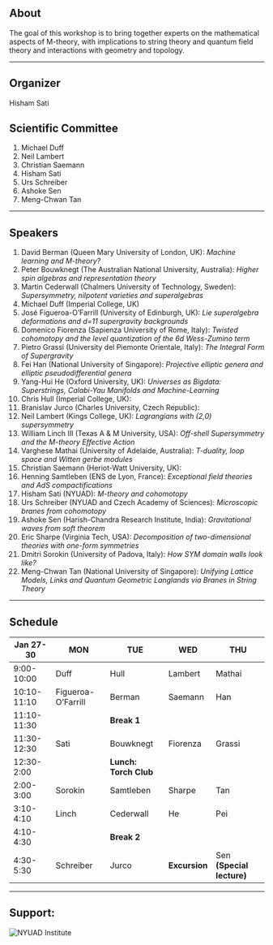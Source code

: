 ## About

The goal of this workshop is to bring together experts on the mathematical aspects of 
M-theory, with implications to string theory and  quantum field theory and interactions 
with geometry and topology. 

___
## Organizer

Hisham Sati

## Scientific Committee

  1. Michael Duff
  2. Neil Lambert 
  3. Christian Saemann 
  4. Hisham Sati
  5. Urs Schreiber 
  6. Ashoke Sen 
  7. Meng-Chwan Tan 
  
___
## Speakers

1. David Berman  (Queen Mary University of London, UK): 
   *Machine learning and M-theory?*
2. Peter Bouwknegt (The Australian National University, Australia): 
   *Higher spin algebras and representation theory*
3. Martin Cederwall (Chalmers University of Technology, Sweden):  
   *Supersymmetry, nilpotent varieties and superalgebras*
4. Michael Duff  (Imperial College, UK)
5. José Figueroa-O’Farrill (University of Edinburgh, UK): *Lie superalgebra deformations and d=11 supergravity backgrounds* 
6. Domenico Fiorenza (Sapienza University of Rome, Italy): *Twisted cohomotopy and the level quantization of the 6d Wess-Zumino term*
7. Pietro Grassi (University del Piemonte Orientale, Italy): *The Integral Form of Supergravity*
8. Fei Han  (National University of Singapore): *Projective elliptic genera and elliptic pseudodifferential genera*
9. Yang-Hui He (Oxford University, UK): *Universes as Bigdata:  Superstrings, Calabi-Yau Manifolds and Machine-Learning*
10. Chris Hull (Imperial College, UK): 
11. Branislav Jurco (Charles University, Czech Republic): 
12. Neil Lambert (Kings College, UK): *Lagrangians with (2,0) supersymmetry*
13. William Linch III  (Texas A & M University, USA): *Off-shell Supersymmetry and the M-theory Effective Action*
14. Varghese Mathai (University of Adelaide, Australia): *T-duality, loop space and Witten gerbe modules*
15. Christian Saemann (Heriot-Watt University, UK): 
16. Henning Samtleben (ENS de Lyon, France): *Exceptional field theories and AdS compactifications*
17. Hisham Sati (NYUAD): *M-theory and cohomotopy* 
18. Urs Schreiber (NYUAD and Czech Academy of Sciences): *Microscopic branes from cohomotopy*
19. Ashoke Sen (Harish-Chandra Research Institute, India): *Gravitational waves from soft theorem*
20. Eric Sharpe (Virginia Tech, USA): *Decomposition of two-dimensional theories with one-form symmetries*
21. Dmitri Sorokin (University of Padova, Italy): *How SYM domain walls look like?* 
22. Meng-Chwan Tan (National University of Singapore): *Unifying Lattice Models, Links and Quantum Geometric Langlands via Branes in String Theory*

___
## Schedule

| Jan 27-30   | MON                | TUE                 | WED            |         THU             |
|-------------|--------------------|---------------------|----------------|-------------------------|
| 9:00-10:00  | Duff               | Hull                | Lambert        | Mathai                  |
| 10:10-11:10 | Figueroa-O’Farrill | Berman              | Saemann        | Han                     |
| 11:10-11:30 |                    | **Break 1**         |                |                         |
| 11:30-12:30 | Sati               | Bouwknegt           | Fiorenza       | Grassi                  |
| 12:30-2:00  |                    |**Lunch: Torch Club**|                |                         |
| 2:00-3:00   | Sorokin            | Samtleben           | Sharpe         | Tan                     |
| 3:10-4:10   | Linch              | Cederwall           | He             | Pei                     |
| 4:10-4:30   |                    | **Break 2**         |                |                         |
| 4:30-5:30   | Schreiber          | Jurco               | **Excursion**  |Sen **(Special lecture)**|
                                                                    
___

## Support:
![NYUAD Institute](https://armacad.info/images/2016/07/institute-promomovthumb317564-Nm55Q2WBZr_LT4dVRIhTGesaoVNZ7Tlt.png)
